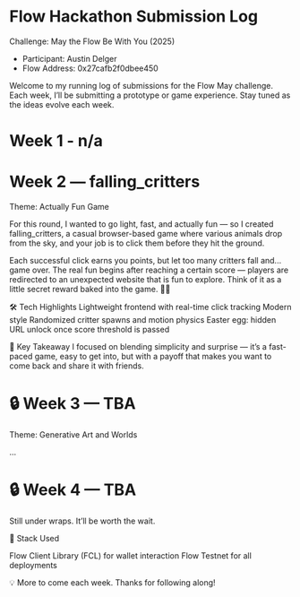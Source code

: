 # Flow Hackathon Submission Log
Challenge: May the Flow Be With You (2025)

- Participant: Austin Delger
- Flow Address: 0x27cafb2f0dbee450

Welcome to my running log of submissions for the Flow May challenge. Each week, I’ll be submitting a prototype or game experience. Stay tuned as the ideas evolve each week.

# Week 1 - n/a



# Week 2 — falling_critters
Theme: Actually Fun Game

For this round, I wanted to go light, fast, and actually fun — so I created falling_critters, a casual browser-based game where various animals drop from the sky, and your job is to click them before they hit the ground.

Each successful click earns you points, but let too many critters fall and... game over. The real fun begins after reaching a certain score — players are redirected to an unexpected website that is fun to explore. Think of it as a little secret reward baked into the game. 🎁🌐

🛠 Tech Highlights
Lightweight frontend with real-time click tracking
Modern style
Randomized critter spawns and motion physics
Easter egg: hidden URL unlock once score threshold is passed

🎯 Key Takeaway
I focused on blending simplicity and surprise — it’s a fast-paced game, easy to get into, but with a payoff that makes you want to come back and share it with friends.



# 🔒 Week 3 — TBA
Theme: Generative Art and Worlds

...



# 🔒 Week 4 — TBA
Still under wraps. It’ll be worth the wait.

🧰 Stack Used

Flow Client Library (FCL) for wallet interaction
Flow Testnet for all deployments

💡 More to come each week. Thanks for following along!